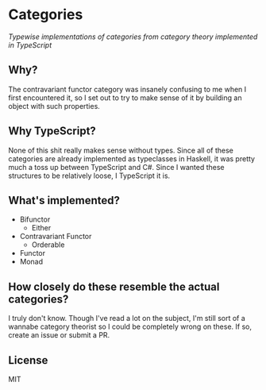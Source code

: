 # Categories
_Typewise implementations of categories from category theory implemented in TypeScript_

## Why?
The contravariant functor category was insanely confusing to me when I first encountered it, so I set out to try to make sense of it by building an object with such properties.

## Why TypeScript?
None of this shit really makes sense without types. Since all of these categories are already implemented as typeclasses in Haskell, it was pretty much a toss up between TypeScript and C#. Since I wanted these structures to be relatively loose, I TypeScript it is.

## What's implemented?
  - Bifunctor
    - Either
  - Contravariant Functor
    - Orderable
  - Functor
  - Monad

## How closely do these resemble the actual categories?
I truly don't know. Though I've read a lot on the subject, I'm still sort of a wannabe category theorist so I could be completely wrong on these. If so, create an issue or submit a PR.

## License
MIT